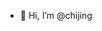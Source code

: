 - 👋 Hi, I’m @chijing


<!---
chijing/chijing is a ✨ special ✨ repository because its `README.md` (this file) appears on your GitHub profile.
You can click the Preview link to take a look at your changes.
--->
